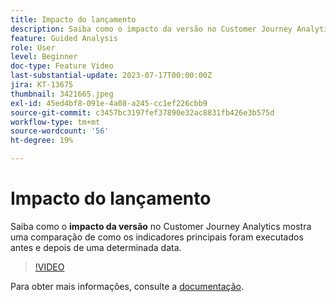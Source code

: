 ```yaml
---
title: Impacto do lançamento
description: Saiba como o impacto da versão no Customer Journey Analytics mostra uma comparação de como os indicadores principais foram executados antes e depois de uma determinada data.
feature: Guided Analysis
role: User
level: Beginner
doc-type: Feature Video
last-substantial-update: 2023-07-17T00:00:00Z
jira: KT-13675
thumbnail: 3421665.jpeg
exl-id: 45ed4bf8-091e-4a08-a245-cc1ef226cbb9
source-git-commit: c3457bc3197fef37890e32ac8831fb426e3b575d
workflow-type: tm+mt
source-wordcount: '56'
ht-degree: 19%

---
```


# Impacto do lançamento

Saiba como o **impacto da versão** no Customer Journey Analytics mostra uma comparação de como os indicadores principais foram executados antes e depois de uma determinada data.

>[!VIDEO](https://video.tv.adobe.com/v/3421665/?learn=on)

Para obter mais informações, consulte a [documentação](https://experienceleague.adobe.com/docs/analytics-platform/using/guided-analysis/impact/release.html?lang=pt-BR).

